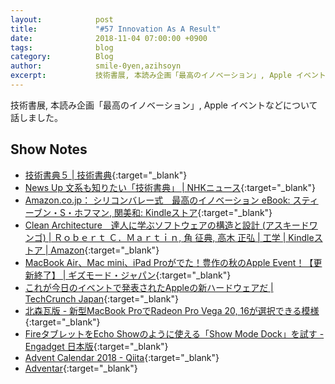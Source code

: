 ```yaml
---
layout:            post
title:             "#57 Innovation As A Result"
date:              2018-11-04 07:00:00 +0900
tags:              blog
category:          Blog
author:            smile-0yen,azihsoyn
excerpt:           技術書展, 本読み企画「最高のイノベーション」, Apple イベントなどについて話しました。
---
```

技術書展, 本読み企画「最高のイノベーション」, Apple イベントなどについて話しました。

## Show Notes
- [技術書典５ \| 技術書典](https://techbookfest.org/event/tbf05){:target="_blank"}
- [News Up 文系も知りたい「技術書典」 \| NHKニュース](https://www3.nhk.or.jp/news/html/20181011/k10011667311000.html){:target="_blank"}
- [Amazon\.co\.jp： シリコンバレー式　最高のイノベーション eBook: スティーブン・S・ホフマン, 関美和: Kindleストア](https://www.amazon.co.jp/dp/B07BF9GHS4/ref=dp-kindle-redirect?_encoding=UTF8&btkr=1){:target="_blank"}
- [Clean Architecture　達人に学ぶソフトウェアの構造と設計 \(アスキードワンゴ\) \| Ｒｏｂｅｒｔ Ｃ．Ｍａｒｔｉｎ, 角 征典, 高木 正弘 \| 工学 \| Kindleストア \| Amazon](https://www.amazon.co.jp/Clean-Architecture-%E9%81%94%E4%BA%BA%E3%81%AB%E5%AD%A6%E3%81%B6%E3%82%BD%E3%83%95%E3%83%88%E3%82%A6%E3%82%A7%E3%82%A2%E3%81%AE%E6%A7%8B%E9%80%A0%E3%81%A8%E8%A8%AD%E8%A8%88-%E3%82%A2%E3%82%B9%E3%82%AD%E3%83%BC%E3%83%89%E3%83%AF%E3%83%B3%E3%82%B4-%EF%BC%B2%EF%BD%8F%EF%BD%82%EF%BD%85%EF%BD%92%EF%BD%94-%EF%BC%A3%EF%BC%8E%EF%BC%AD%EF%BD%81%EF%BD%92%EF%BD%94%EF%BD%89%EF%BD%8E-ebook/dp/B07FSBHS2V/ref=sr_1_1?ie=UTF8&qid=1541259760&sr=8-1&keywords=%E3%82%AF%E3%83%AA%E3%83%BC%E3%83%B3%E3%82%A2%E3%83%BC%E3%82%AD%E3%83%86%E3%82%AF%E3%83%81%E3%83%A3){:target="_blank"}
- [MacBook Air、Mac mini、iPad Proがでた！豊作の秋のApple Event！【更新終了】 \| ギズモード・ジャパン](https://www.gizmodo.jp/2018/10/apple-special-event-october-2018-live-blog.html){:target="_blank"}
- [これが今日のイベントで発表されたAppleの新ハードウェアだ \| TechCrunch Japan](https://jp.techcrunch.com/2018/10/31/2018-10-30-heres-everything-apple-announced-today-at-its-big-hardware-event/){:target="_blank"}
- [北森瓦版 \- 新型MacBook ProでRadeon Pro Vega 20, 16が選択できる模様](https://northwood.blog.fc2.com/blog-entry-9569.html){:target="_blank"}
- [FireタブレットをEcho Showのように使える「Show Mode Dock」を試す \- Engadget 日本版](https://japanese.engadget.com/2018/07/25/fire-echo-show-show-mode-dock/){:target="_blank"}
- [Advent Calendar 2018 \- Qiita](https://qiita.com/advent-calendar/2018){:target="_blank"}
- [Adventar](https://adventar.org/){:target="_blank"}
